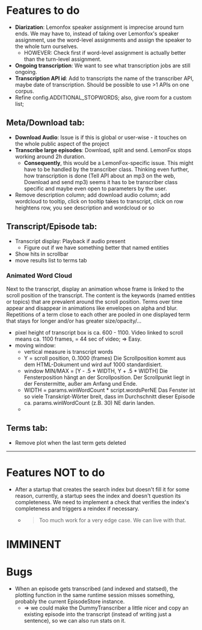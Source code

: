 # Features to do

- **Diarization**: Lemonfox speaker assignment is imprecise around turn ends. We may have to, instead of taking over 
  Lemonfox's speaker assignment, use the word-level assignments and assign the speaker to the whole turn ourselves.
  - HOWEVER: Check first if word-level assignment is actually better than the turn-level assignment.
- **Ongoing transcription**: We want to see what transcription jobs are still ongoing.
- **Transcription API id**: Add to transcripts the name of the transcriber API, maybe date of transcription. Should be 
  possible to use >1 APIs on one corpus.
- Refine config.ADDITIONAL_STOPWORDS; also, give room for a custom list;

## Meta/Download tab:

- **Download Audio**: Issue is if this is global or user-wise - it touches on the whole public aspect of the project
- **Transcribe large episodes**: Download, split and send. LemonFox stops working around 2h duration.
  - **Consequently**, this would be a LemonFox-specific issue. This might have to be handled by the transcriber 
    class. Thinking even further, how transcription is done (Tell API about an mp3 on the web, Download and send mp3)
    seems it has to be transcriber class specific and maybe even open to parameters by the user.
- Remove description column; add download audio column; add wordcloud to tooltip, click on tooltip takes to transcript, click on row heightens row, you see description and wordcloud or so

## Transcript/Episode tab:

- Transcript display: Playback if audio present
  - Figure out if we have something better that named entities
- Show hits in scrollbar
- move results list to terms tab

### Animated Word Cloud

Next to the transcript, display an animation whose frame is linked to the scroll position of the transcript. The content is the keywords (named entities or topics) that are prevalent around the scroll position. Terms over time appear and disappear in animations like envelopes on alpha and blur. Repetitions of a term close to each other are pooled in one displayed term that stays for longer and/or has greater size/opacity/...

- pixel height of transcript box is ca. 600 - 1100. Video linked to scroll means ca. 1100 frames, = 44 sec of video; => Easy.
- moving window:
  - vertical measure is transcript words
  - Y = scroll position, 0..1000 (frames)
    Die Scrollposition kommt aus dem HTML-Dokument und wird auf 1000 standardisiert.
  - window MIN/MAX = [Y - .5 * WIDTH, Y + .5 * WIDTH]
    Die Fensterposition hängt an der Scrollposition. Der Scrollpunkt liegt in der Fenstermitte, außer am Anfang und Ende.
  - WIDTH = params.winWordCount * script.wordsPerNE
    Das Fenster ist so viele Transkript-Wörter breit, dass im Durchschnitt dieser Episode ca. params.winWordCount (z.B. 30) NE darin landen.
  - 


## Terms tab:

- Remove plot when the last term gets deleted

---

# Features NOT to do

- After a startup that creates the search index but doesn't fill it for some reason, currently, a startup sees the 
  index and doesn't question its completeness. We need to implement a check that verifies the index's completeness 
  and triggers a reindex if necessary.  
  - > Too much work for a very edge case. We can live with that.
  
# IMMINENT

# Bugs

- When an episode gets transcribed (and indexed and statsed), the plotting function in the same runtime session misses something, probably the current EpisodeStore instance.
  - => we could make the DummyTranscriber a little nicer and copy an existing episode into the transcript (instead of writing just a sentence), so we can also run stats on it.

